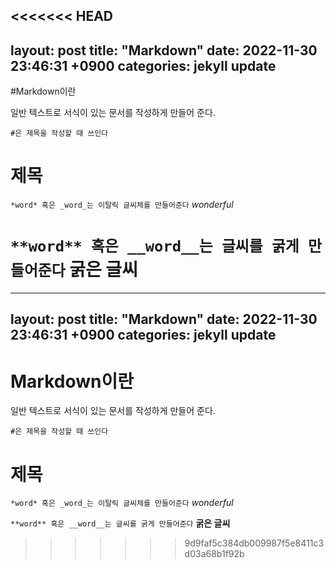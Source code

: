 <<<<<<< HEAD
---
layout: post
title:  "Markdown"
date:   2022-11-30 23:46:31 +0900
categories: jekyll update
---
#Markdown이란

일반 텍스트로 서식이 있는 문서를 작성하게 만들어 준다.

`#은 제목을 작성할 때 쓰인다`
# 제목

`*word* 혹은 _word_는 이탈릭 글씨체를 만들어준다`
*wonderful*

`**word** 혹은 __word__는 글씨를 굵게 만들어준다`
**굵은 글씨**
=======
---
layout: post
title:  "Markdown"
date:   2022-11-30 23:46:31 +0900
categories: jekyll update
---
# Markdown이란

일반 텍스트로 서식이 있는 문서를 작성하게 만들어 준다.

`#은 제목을 작성할 때 쓰인다`
# 제목

`*word* 혹은 _word_는 이탈릭 글씨체를 만들어준다`
*wonderful*

`**word** 혹은 __word__는 글씨를 굵게 만들어준다`
**굵은 글씨**
>>>>>>> 9d9faf5c384db009987f5e8411c3d03a68b1f92b
